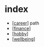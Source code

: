 # index

- [[career]] path
- [[finance]]
- [[hobby]]
- [[wellbeing]]

[//begin]: # "Autogenerated link references for markdown compatibility"
[career]: career.md "Career Path"
[finance]: finance.md "Finance"
[hobby]: hobby.md "Hobby"
[wellbeing]: wellbeing.md "Wellbeing"
[//end]: # "Autogenerated link references"
